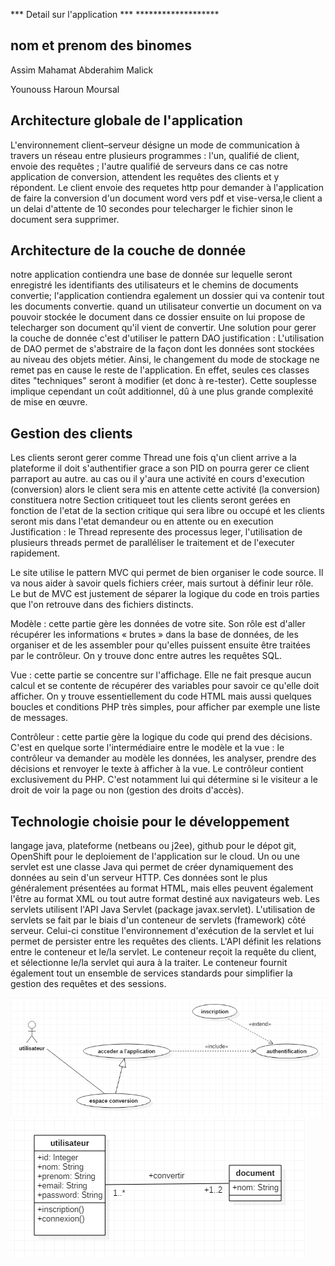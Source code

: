 *** Detail sur l'application ***
     *******************

<h2>nom et prenom des binomes</h2>

<p>Assim Mahamat Abderahim Malick</p>

</p>Younouss Haroun Moursal</p>

<h2>Architecture globale de l'application</h2>

<p>
L'environnement client–serveur désigne un mode de communication à travers un réseau entre plusieurs programmes : l'un, qualifié de client, envoie des requêtes ; l'autre  qualifié de serveurs dans ce cas notre application de conversion, attendent les requêtes des clients et y répondent. Le client envoie des requetes http pour demander à l'application de faire la conversion d'un document word vers pdf et vise-versa,le client a un delai d'attente de 10 secondes pour telecharger le fichier sinon le document sera supprimer.
</p>

<h2>Architecture de la couche de donnée</h2>

<p>
notre application contiendra une base de donnée sur lequelle seront enregistré les identifiants des utilisateurs et le chemins de documents convertie;
l'application contiendra egalement un dossier qui va contenir tout les documents convertie.
quand un utilisateur convertie un document on va pouvoir stockée le document dans ce dossier ensuite on lui propose de telecharger son document qu'il vient de convertir. 
Une solution pour gerer la couche de donnée c'est d'utiliser le pattern DAO 
justification : L'utilisation de DAO permet de s'abstraire de la façon dont les données sont stockées au niveau des objets métier. Ainsi, le changement du mode 
de stockage ne remet pas en cause le reste de l'application. En effet, seules ces classes dites "techniques" seront à modifier (et donc à re-tester). 
Cette souplesse implique cependant un coût additionnel, dû à une plus grande complexité de mise en œuvre.
</p>

<h2>Gestion des clients</h2>

<p>

Les clients seront gerer comme Thread
une fois q'un client arrive a la plateforme il doit s'authentifier grace a son PID on pourra gerer ce client parraport au autre. 
au cas ou il y'aura une activité en cours d'execution (conversion) alors le client sera mis en attente cette activité (la conversion) constituera 
notre Section critiqueet tout les clients seront gerées en fonction de l'etat de la section  critique qui sera libre ou occupé et les clients seront mis 
dans l'etat demandeur ou en attente ou en execution
Justification : le Thread represente des processus leger, l'utilisation de plusieurs threads permet de paralléliser le traitement
et de l'executer rapidement.
</p>

<p>
Le site utilise le pattern MVC qui permet de bien organiser le code source. Il va nous aider à savoir quels fichiers créer, mais surtout à définir leur rôle. Le but de MVC est justement de séparer la logique du code en trois parties que l'on retrouve dans des fichiers distincts.

Modèle : cette partie gère les données de votre site. Son rôle est d'aller récupérer les informations « brutes » dans la base de données, de les organiser et de les assembler pour qu'elles puissent ensuite être traitées par le contrôleur. On y trouve donc entre autres les requêtes SQL.

Vue : cette partie se concentre sur l'affichage. Elle ne fait presque aucun calcul et se contente de récupérer des variables pour savoir ce qu'elle doit afficher. On y trouve essentiellement du code HTML mais aussi quelques boucles et conditions PHP très simples, pour afficher par exemple une liste de messages.

Contrôleur : cette partie gère la logique du code qui prend des décisions. C'est en quelque sorte l'intermédiaire entre le modèle et la vue : le contrôleur va demander au modèle les données, les analyser, prendre des décisions et renvoyer le texte à afficher à la vue. Le contrôleur contient exclusivement du PHP. C'est notamment lui qui détermine si le visiteur a le droit de voir la page ou non (gestion des droits d'accès).
</p>

<h2>Technologie choisie pour le développement</h2>

<p>
langage java, plateforme (netbeans ou j2ee), github pour le dépot git, OpenShift pour le deploiement de l'application sur le cloud.
    Un ou une servlet est une classe Java qui permet de créer dynamiquement des données au sein d'un serveur HTTP. Ces données sont le plus généralement présentées au format HTML, mais elles peuvent également l'être au format XML ou tout autre format destiné aux navigateurs web. Les servlets utilisent l'API Java Servlet (package javax.servlet).
    L'utilisation de servlets se fait par le biais d'un conteneur de servlets (framework) côté serveur. Celui-ci constitue l'environnement d'exécution de la servlet et lui permet de persister entre les requêtes des clients. L'API définit les relations entre le conteneur et le/la servlet. Le conteneur reçoit la requête du client, et sélectionne le/la servlet qui aura à la traiter. Le conteneur fournit également tout un ensemble de services standards pour simplifier la gestion des requêtes et des sessions.
</p>

<img src="usecase.PNG" /><br/>
<img src="class.PNG" />
